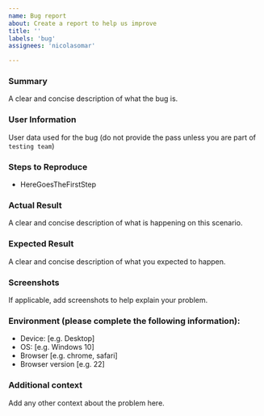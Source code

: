 ```yaml
---
name: Bug report
about: Create a report to help us improve
title: ''
labels: 'bug'
assignees: 'nicolasomar'

---
```


### Summary
A clear and concise description of what the bug is.

### User Information
User data used for the bug (do not provide the pass unless you are part of `testing team`)

### Steps to Reproduce
 - HereGoesTheFirstStep

### Actual Result
A clear and concise description of what is happening on this scenario.

### Expected Result
A clear and concise description of what you expected to happen.

### Screenshots
If applicable, add screenshots to help explain your problem.

### Environment (please complete the following information):
 - Device: [e.g. Desktop]
 - OS: [e.g. Windows 10]
 - Browser [e.g. chrome, safari]
 - Browser version [e.g. 22]

### Additional context
Add any other context about the problem here.
